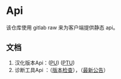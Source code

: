 # Api
该仓库使用 gitlab raw 来为客户端提供静态 api。

## 文档
1. 汉化版本Api：([PU](https://jihulab.com/StarCitizenCN_Community/api/-/raw/main/localizations/pu.json)) ([PTU](https://jihulab.com/StarCitizenCN_Community/api/-/raw/main/localizations/ptu.json))
2. 诊断工具Api ：（[版本检查](https://jihulab.com/StarCitizenCN_Community/api/-/raw/main/sc_doctor/version.json)），（[最新公告](https://jihulab.com/StarCitizenCN_Community/api/-/raw/main/sc_doctor/placard.json)）

